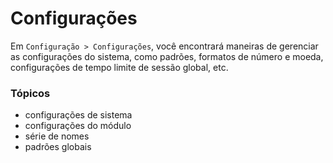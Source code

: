 # Configurações


Em `Configuração > Configurações`, você encontrará maneiras de gerenciar as configurações do sistema, como padrões, formatos de número e moeda, configurações de tempo limite de sessão global, etc.


### Tópicos


* configurações de sistema
* configurações do módulo
* série de nomes
* padrões globais